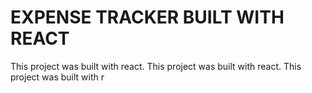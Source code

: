# EXPENSE TRACKER BUILT WITH REACT

This project was built with react.
This project was built with react.
This project was built with r



